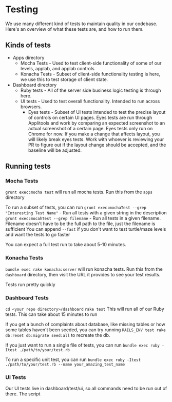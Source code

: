 # Testing

We use many different kind of tests to maintain quality in our codebase. Here's an overview of what these tests are, and how to run them.

## Kinds of tests
* Apps directory
  * Mocha Tests - Used to test client-side functionality of some of our levels, applab, and applab controls
  * Konacha Tests - Subset of client-side functionality testing is here, we use this to test storage of client state.
* Dashboard directory
  * Ruby tests - All of the server side business logic testing is through here. 
  * UI tests - Used to test overall functionality. Intended to run across browsers.
    * Eyes tests - Subset of UI tests intended to test the precise layout of controls on certain UI pages. Eyes tests are run through Applitools and work by comparing an expected screenshot to an actual screenshot of a certain page. Eyes tests only run on Chrome for now. If you make a change that affects layout, you will likely break eyes tests. Work with whoever is reviewing your PR to figure out if the layout change should be accepted, and the baseline will be adjusted.

## Running tests

### Mocha Tests
`grunt exec:mocha test` will run all mocha tests. Run this from the `apps` directory

To run a subset of tests, you can run 
`grunt exec:mochaTest --grep "Interesting Test Name"` - Run all tests with a given string in the description
`grunt exec:mocahTest --grep filename` - Run all tests in a given filename. Filename doesn't have to be the full path to the file, just the filename is sufficient
You can append `--fast` if you don't want to test turtle/maze levels and want the tests to go faster

You can expect a full test run to take about 5-10 minutes.

### Konacha Tests

`bundle exec rake konacha:server` will run konacha tests. Run this from the `dashboard` directory, then visit the URL it provides to see your test results.

Tests run pretty quickly

### Dashboard Tests
`cd <your repo directory>/dashboard`
`rake test` 
This will run all of our Ruby tests. This can take about 15 minutes to run

If you get a bunch of complaints about database, like missing tables or how some tables haven't been seeded, you can try running `RAILS_ENV test rake db:reset db:migrate seed:all` to recreate the db.

If you just want to run a single file of tests, you can run
`bundle exec ruby -Itest ./path/to/your/test.rb`

To run a specific unit test, you can run
`bundle exec ruby -Itest ./path/to/your/test.rb --name your_amazing_test_name`

### UI Tests
Our UI tests live in dashboard/test/ui, so all commands need to be run out of there. The script 
